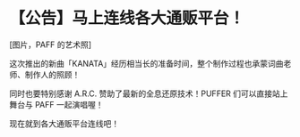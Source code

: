 # 【公告】马上连线各大通贩平台！
[图片，PAFF 的艺术照]

这次推出的新曲「KANATA」经历相当长的准备时间，整个制作过程也承蒙词曲老师、制作人的照顾！

同时也要特别感谢 A.R.C. 赞助了最新的全息还原技术！PUFFER 们可以直接站上舞台与 PAFF 一起演唱喔！

现在就到各大通贩平台连线吧！